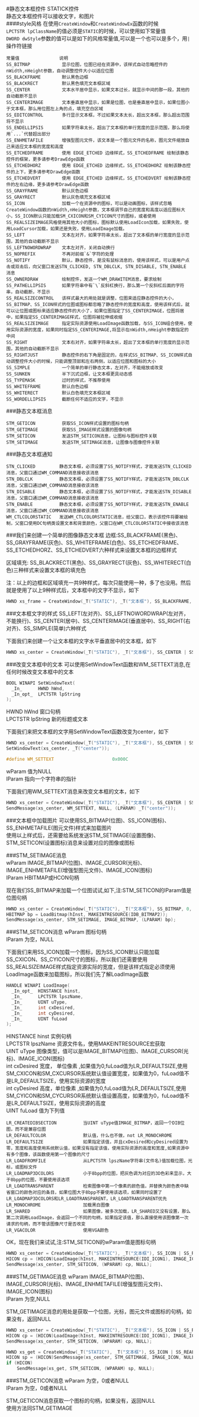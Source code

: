 #静态文本框控件
STATICK控件          
静态文本框控件可以接收文字，和图片          
####style风格
在使用`CreateWindow`和`CreateWindowEx`函数的时候          
`LPCTSTR lpClassName`的值必须是`STATIC`的时候，可以使用如下常量值            
`DWORD dwStyle`参数的值可以是如下的风格常量值,可以是一个也可以是多个，用`|`操作符链接         
```text
常量值               说明
SS_BITMAP            显示位图，位图已经在资源中，该样式自动忽略控件的nWidth,nHeight参数，自动调整控件大小以适应位图          
SS_BLACKFRAME        默认黑色边框
SS_BLACKRECT         默认黑色填充文本框区域
SS_CENTER            文本水平居中显示，如果文本过长，就显示中间的那一段，其他的自动截断不显示       
SS_CENTERIMAGE       文本垂直居中显示，如果是位图，也是垂直居中显示，如果位图小于文本框，那么用位图左上角的点，填充空白区域 
SS_EDITCONTROL       多行显示文本框，不过如果文本太长，超出文本框，那么超出范围将不显示
SS_ENDELLIPSIS       如果字符串太长，超出了文本框的单行宽度的显示范围，那么将使用`...`代替超出部分
SS_ENHMETAFILE       增强型图元文件，该文本是一个图元文件的名称，图元文件缩放自己来适应文本框的宽度和高度
SS_ETCHEDFRAME       使用 EDGE_ETCHED 边缘样式，SS_ETCHEDFRAME 绘制该静态控件的框架，更多请参考DrawEdge函数
SS_ETCHEDHORZ        使用 EDGE_ETCHED 边缘样式，SS_ETCHEDHORZ 绘制该静态控件的上下，更多请参考DrawEdge函数
SS_ETCHEDVERT        使用 EDGE_ETCHED 边缘样式，SS_ETCHEDVERT 绘制该静态控件的左右边缘，更多请参考DrawEdge函数
SS_GRAYFRAME         默认灰色边框
SS_GRAYRECT          默认灰色填充文本框区域
SS_ICON              加载一个在资源中的图标，可以是动画图标，该样式忽略CreateWindow函数的nWidth,nHeight参数，文本框调节自己的宽度和高度以适应图标大小，SS_ICON默认只能加载SM_CXICON和SM_CYICON尺寸的图标，或者使用SS_REALSIZEIMAGE风格使用其他大小的图标，图标默认使用LoadIcon加载，如果失败，使用LoadCursor加载，如果还是失败，使用LoadImage加载。
SS_LEFT              文本左对齐，如果字符串太长，超出了文本框的单行宽度的显示范围，其他的自动截断不显示
SS_LEFTNOWORDWRAP    文本左对齐，关闭自动换行
SS_NOPREFIX          不再对前缀`&`字符的处理
SS_NOTIFY            默认，静态控件，是没有鼠标消息的，使用该样式，可以是用户点击或双击后，向父窗口发送STN_CLICKED, STN_DBLCLK, STN_DISABLE, STN_ENABLE 消息
SS_OWNERDRAW         绘制控件，发送一个WM_DRAWITEM消息，要求绘制
SS_PATHELLIPSIS      如果字符串中有`\`反斜杠换行，那么第一个反斜杠后面的字符串，自动截断，不显示
SS_REALSIZECONTROL   该样式最大的用处就是调整，位图来适应静态控件的大小，SS_BITMAP、SS_ICON样式的位图或图标都忽略了静态控件的宽度和高度，使用该样式后，就可以让位图或图标来适应静态控件的大小了，如果位图指定了SS_CENTERIMAGE，位图将居中，如果指定SS_CENTERIMAGE样式，位图将被拉伸或收缩
SS_REALSIZEIMAGE     指定实际资源使用LoadImage函数加载，与SS_ICON组合使用，使用实际资源的宽度，如果同时指定SS_CENTERIMAGE,将显示在nWidth,nHeight参数指定的中间
SS_RIGHT             文本右对齐，如果字符串太长，超出了文本框的单行宽度的显示范围，其他的自动截断不显示
SS_RIGHTJUST         静态控件的右下角是固定的，在样式SS_BITMAP、SS_ICON样式自动调整控件大小的时候，只能调整顶部和左右两侧，以适应位图和图标的大小
SS_SIMPLE            一个简单的单行静态文本，左对齐，不能缩放或改变
SS_SUNKEN            半下沉式边框，让文本框更具动态感
SS_TYPEMASK          过时的样式，不推荐使用
SS_WHITEFRAME        默认白色边框
SS_WHITERECT         默认白色填充文本框区域
SS_WORDELLIPSIS      截断任何不适应的文字，不显示
```

###静态文本框消息
```text
STM_GETICON          获取SS_ICON样式设置的图标句柄
STM_GETIMAGE         获取SS_IMAGE样式设置的图像句柄
STM_SETICON          发送STM_SETICON消息，让图标与图标控件关联
STM_SETIMAGE         发送STM_SETIMAGE消息，让图像与图像控件关联
```

###静态文本框通知 
```text 
STN_CLICKED         静态文本框，必须设置了SS_NOTIFY样式，才能发送STN_CLICKED消息，父窗口通过WM_COMMAND消息接收该消息
STN_DBLCLK          静态文本框，必须设置了SS_NOTIFY样式，才能发送STN_DBLCLK消息，父窗口通过WM_COMMAND消息接收该消息
STN_DISABLE         静态文本框，必须设置了SS_NOTIFY样式，才能发送STN_DISABLE消息，父窗口通过WM_COMMAND消息接收该消息
STN_ENABLE          静态文本框，必须设置了SS_NOTIFY样式，才能发送STN_ENABLE消息，父窗口通过WM_COMMAND消息接收该消息
WM_CTLCOLORSTATIC   发送WM_CTLCOLORSTATIC消息，给父窗口，表示该控件将要被绘制，父窗口使用DC句柄类设置文本和背景颜色，父窗口在WM_CTLCOLORSTATIC中接收该消息
```

###我们来创建一个简单的图像静态文本框
边框:SS_BLACKFRAME(黑色)、SS_GRAYFRAME(灰色)、SS_WHITEFRAME(白色)、SS_ETCHEDFRAME、SS_ETCHEDHORZ、SS_ETCHEDVERT六种样式来设置文本框的边框样式                 

区域填充: SS_BLACKRECT(黑色)、SS_GRAYRECT(灰色)、SS_WHITERECT(白色)三种样式来设置文本框的填充色                     

注：以上的边框和区域填充一共9种样式，每次只能使用一种，多了也没用。然后就是使用了以上9种样式后，文本框中的文字不显示，如下
```cpp
HWND xs_frame = CreateWindow(_T("STATIC"), _T("文本框"), SS_BLACKFRAME, 0,0,100,100,hWnd, (HMENU)2001, hInst, NULL);
```
###文本框文字的样式
SS_LEFT(左对齐)、SS_LEFTNOWORDWRAP(左对齐，不能换行)、SS_CENTER(居中)、SS_CENTERIMAGE(垂直居中)、SS_RIGHT(右对齐)、SS_SIMPLE(简单)六种样式            

下面我们来创建一个让文本框的文字水平垂直居中的文本框，如下
```cpp
HWND xs_center = CreateWindow(_T("STATIC"), _T("文本框"), SS_CENTER | SS_CENTERIMAGE, 0, 0, 100, 100, hWnd, (HMENU)2002, hInst, NULL);
```
###改变文本框中的文本
可以使用SetWindowText函数和WM_SETTEXT消息,在任何时候改变文本框中的文本                
```cpp
BOOL WINAPI SetWindowText(
  _In_      HWND hWnd,
  _In_opt_  LPCTSTR lpString
);
```
HWND hWnd 窗口句柄              
LPCTSTR lpString 新的标题或文本             

下面我们来把文本框的文字用SetWindowText函数改变为center，如下
```cpp
HWND xs_center = CreateWindow(_T("STATIC"), _T("文本框"), SS_CENTER | SS_CENTERIMAGE, 0, 0, 100, 100, hWnd, (HMENU)2002, hInst, NULL);
SetWindowText(xs_center, _T("center"));
```

```cpp
#define WM_SETTEXT                      0x000C
```
wParam 值为NULL            
lParam 指向一个字符串的指针             

下面我们用WM_SETTEXT消息来改变文本框的文本，如下
```cpp
HWND xs_center = CreateWindow(_T("STATIC"), _T("文本框"), SS_CENTER | SS_CENTERIMAGE, 0, 0, 100, 100, hWnd, (HMENU)2002, hInst, NULL);
SendMessage(xs_center, WM_SETTEXT, NULL, (LPARAM) _T("center"));
```

###文本框中加载图片
可以使用SS_BITMAP(位图)、SS_ICON(图标)、SS_ENHMETAFILE(图元文件)样式来加载图片               
使用以上样式后，还需要给系统发送STM_SETIMAGE(设置图像)、STM_SETICON(设置图标)消息来设置对应的图像或图标         

###STM_SETIMAGE消息          
wParam IMAGE_BITMAP(位图)、IMAGE_CURSOR(光标)、IMAGE_ENHMETAFILE(增强型图元文件)、IMAGE_ICON(图标)             
lParam HBITMAP或HCON句柄                   

现在我们SS_BITMAP来加载一个位图试试,如下,注:STM_SETICON的lParam值是位图句柄
```cpp
HWND xs_center = CreateWindow(_T("STATIC"), _T("文本框"), SS_BITMAP, 0, 0, 100, 100, hWnd, (HMENU)2002, hInst, NULL);
HBITMAP bp = LoadBitmap(hInst, MAKEINTRESOURCE(IDB_BITMAP2));
SendMessage(xs_center, STM_SETIMAGE, IMAGE_BITMAP, (LPARAM) bp);
```
###STM_SETICON消息
wParam 图标句柄          
lParam 为空，NULL               

下面我们来用SS_ICON加载一个图标，因为SS_ICON默认只能加载SS_CXICON、SS_CYICON尺寸的图标，所以我们还需要使用SS_REALSIZEIMAGE样式指定资源实际的宽度，但是该样式指定必须使用LoadImage函数来加载图标，所以我们先了解LoadImage函数
```cpp
HANDLE WINAPI LoadImage(
  _In_opt_  HINSTANCE hinst,
  _In_      LPCTSTR lpszName,
  _In_      UINT uType,
  _In_      int cxDesired,
  _In_      int cyDesired,
  _In_      UINT fuLoad
);
```
HINSTANCE hinst 实例句柄                
LPCTSTR lpszName 资源文件名，使用MAKEINTRESOURCE宏获取               
UINT uType 图像类型，值可以是IMAGE_BITMAP(位图)、IMAGE_CURSOR(光标)、IMAGE_ICON(图标)            
int cxDesired 宽度， 单位像素 ,如果值为0,fuLoad值为LR_DEFAULTSIZE,使用SM_CXICON和SM_CXCURSOR系统默认值设置宽度，如果值为0，fuLoad值不是LR_DEFAULTSIZE，使用实际资源的宽度                     
int cyDesired 高度，单位像素 ,如果值为0,fuLoad值为LR_DEFAULTSIZE,使用SM_CYICON和SM_CYCURSOR系统默认值设置高度，如果值为0，fuLoad值不是LR_DEFAULTSIZE，使用实际资源的高度                            
UINT fuLoad 值为下列值
```text
LR_CREATEDIBSECTION          当UINT uType值IMAGE_BITMAP，返回一个DIB位图，而不是兼容位图
LR_DEFAULTCOLOR              默认值，什么也不做，not LR_MONOCHROME
LR_DEFAULTSIZE               如果指定该值，并且cxDesired和cyDesired设置为零，宽度和高度使用系统默认值，如果没有指定该值，使用实际资源的高度和宽度,如果资源中有多个图像，该函数使用第一个图像的尺寸
LR_LOADFROMFILE              从LPCTSTR lpszName字符串(文件名)值加载位图，光标，或图标文件
LR_LOADMAP3DCOLORS           小于8bpp的位图，把灰色调为对应的3D色彩来显示，大于8bpp的位图，不要使用该选项
LR_LOADTRANSPARENT           检索图像中第一个像素的颜色值，并替换为颜色表中缺省窗口的颜色对应的条目，如果位图大于8bpp不要使用该选项，如果同时设置了LR_LOADMAP3DCOLORS和LR_LOADTRANSPARENT，LR_LOADTRANSPARENT优先
LR_MONOCHROME                加载黑白图像
LR_SHARED                    如果图像，被多次加载，LR_SHARED又没有设置，那么第二次调用LoadImage，会返回一个不同的句柄，如果指定该值，那么直接使用该图像第一次请求的句柄，而不管该图像尺寸是否改变            
LR_VGACOLOR                  使用VGA颜色
```

OK，现在我们来试试,注:STM_SETICON的wParam值是图标句柄
```cpp
HWND xs_center = CreateWindow(_T("STATIC"), _T("文本框"), SS_ICON | SS_REALSIZEIMAGE, 0, 0, 100, 100, hWnd, (HMENU)2002, hInst, NULL);
HICON cp = (HICON)LoadImage(hInst, MAKEINTRESOURCE(IDI_ICON1), IMAGE_ICON, 0, 0, LR_DEFAULTCOLOR);
SendMessage(xs_center, STM_SETICON, (WPARAM) cp, NULL);
```

###STM_GETIMAGE消息
wParam IMAGE_BITMAP(位图)、IMAGE_CURSOR(光标)、IMAGE_ENHMETAFILE(增强型图元文件)、IMAGE_ICON(图标)           
lParam 为空,NULL          

STM_GETIMAGE消息的用处是获取一个位图，光标，图元文件或图标的句柄，如果没有，返回NULL          
```cpp
HWND xs_center = CreateWindow(_T("STATIC"), _T("文本框"), SS_ICON | SS_REALSIZEIMAGE, 0, 0, 100, 100, hWnd, (HMENU)2002, hInst, NULL);
HICON cp = (HICON)LoadImage(hInst, MAKEINTRESOURCE(IDI_ICON1), IMAGE_ICON, 0, 0, LR_DEFAULTCOLOR);
SendMessage(xs_center, STM_SETICON, (WPARAM) cp, NULL);

HWND xs_get = CreateWindow(_T("STATIC"), _T("文本框"), SS_ICON | SS_REALSIZEIMAGE, 100, 0, 100, 100, hWnd, (HMENU)2003, hInst, NULL);
HICON sp = (HICON)SendMessage(xs_center, STM_GETIMAGE, IMAGE_ICON, NULL);
if (HICON)
	SendMessage(xs_get, STM_SETICON, (WPARAM) sp, NULL);
```

###STM_GETICON消息
wParam 为空，0或者NULL         
lParam 为空，0或者NULL             

STM_GETICON消息获取一个图标的句柄，如果没有，返回NULL              
使用方法同STM_GETIMAGE            

